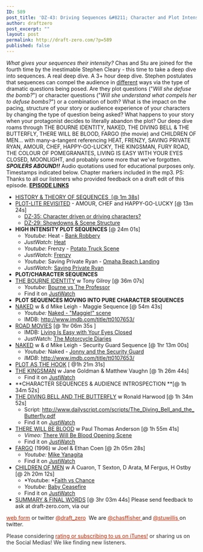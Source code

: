 ```yaml
---
ID: 589
post_title: 'DZ-43: Driving Sequences &#8211; Character and Plot Intensity'
author: draftzero
post_excerpt: ""
layout: post
permalink: http://draft-zero.com/?p=589
published: false
---
```

*What gives your sequences their intensity?* Chas and Stu are joined for the fourth time by the inestimable Stephen Cleary - this time to take a deep dive into sequences. A real deep dive. A 3+ hour deep dive. Stephen postulates that sequences can compel the audience in <span style="text-decoration: underline;">different</span> ways via the type of dramatic questions being posed. Are they plot questions ("*Will she defuse the bomb?*") or character questions ("*Will she understand what compels her to defuse bombs?*") or a combination of both? What is the impact on the pacing, structure of your story or audience experience of your characters by changing the type of question being asked? What happens to your story when your protagonist decides to literally abandon the plot? Our deep dive roams through THE BOURNE IDENTITY, NAKED, THE DIVING BELL & THE BUTTERFLY, THERE WILL BE BLOOD, FARGO (the movie) and CHILDREN OF MEN... with many-a-tangent referencing HEAT, FRENZY, SAVING PRIVATE RYAN, AMOUR, CHEF, HAPPY-GO-LUCKY, THE KINGSMAN, FURY ROAD, THE COLOUR OF POMEGRANATES, LIVING IS EASY WITH YOUR EYES CLOSED, MOONLIGHT, and probably some more that we've forgotten. ***SPOILERS ABOUND!!*** Audio quotations used for educational purposes only. Timestamps indicated below. Chapter markers included in the mp3. PS: Thanks to all our listeners who provided feedback on a draft edit of this episode. <span style="text-decoration: underline;"><strong>EPISODE LINKS</strong></span> 
*   <span style="text-decoration: underline;">HISTORY & THEORY OF SEQUENCES  [@ 1m 38s]</span>
*   <span style="text-decoration: underline;">PLOT-LITE REVISITED</span> - AMOUR, CHEF and HAPPY-GO-LUCKY [@ 13m 24s] 
    *   [DZ-35: Character driven or driving characters?][1]
    *   [DZ-29: Showdowns & Scene Structure][2]
*   **HIGH INTENSITY PLOT SEQUENCES** [@ 24m 01s] 
    *   *Youtube*: Heat - <a href="https://www.youtube.com/watch?v=QQNBg6I29gI" target="_blank">Bank Robbery</a>
    *   *JustWatch*: <a href="https://www.justwatch.com/au/movie/heat" target="_blank">Heat</a>
    *   *Youtube*: Frenzy - <a href="https://www.youtube.com/watch?v=Zty-1BfGXfM" target="_blank">Potato Truck Scene</a>
    *   *JustWatch*: <a href="https://www.justwatch.com/au/movie/frenzy" target="_blank">Frenzy</a>
    *   *Youtube*: Saving Private Ryan - <a href="https://www.youtube.com/watch?v=h5p5j_K0CsY&list=PLHdAFydjBWfYwDhAeRQmvmNRJ5fBrzAzV" target="_blank">Omaha Beach Landing</a>
    *   *JustWatch*: <a href="https://www.justwatch.com/au/movie/saving-private-ryan" target="_blank">Saving Private Ryan</a>
*   **PLOT/CHARACTER SEQUENCES**
*   <span style="text-decoration: underline;">THE BOURNE IDENTITY</span> w Tony Gilroy [@ 36m 07s] 
    *   *Youtube*: <a href="https://youtube.com/watch?v=P_uwr10k_s0" target="_blank">Bourne vs The Professor</a>
    *   Find it on <a href="https://www.justwatch.com/au/movie/bourne" target="_blank">JustWatch</a>
*   **PLOT SEQUENCES MOVING INTO PURE CHARACTER SEQUENCES**
*   <span style="text-decoration: underline;">NAKED</span> w & d Mike Leigh - Maggie Sequence [@ 54m 43s] 
    *   *Youtube:* <a href="https://youtube.com/watch?v=dHVOhXc3QWE" target="_blank">Naked - "Maggie!" scene</a>
    *   IMDB: <http://www.imdb.com/title/tt0107653/>
*   <span style="text-decoration: underline;">ROAD MOVIES</span> [@ 1hr 06m 35s ] 
    *   IMDB: <a href="http://www.imdb.com/title/tt2896036/?ref_=nv_sr_1" target="_blank">Living Is Easy with Your Eyes Closed</a>
    *   JustWatch: <a href="https://www.justwatch.com/au/movie/the-motorcycle-diaries" target="_blank">The Motorcycle Diaries</a>
*   <span style="text-decoration: underline;">NAKED</span> w & d Mike Leigh - Security Guard Sequence [@ 1hr 13m 00s] 
    *   *Youtube:* Naked - <a href="https://youtube.com/watch?v=N90sl94g7PE" target="_blank">Jonny and the Security Guard</a>
    *   *IMDB*: <http://www.imdb.com/title/tt0107653/>
*   <span style="text-decoration: underline;">PLOT AS THE HOOK</span> [ @1h 21m 31s]
*   <span style="text-decoration: underline;">THE KINGSMAN</span> w Jane Goldman & Matthew Vaughn [@ 1h 26m 44s] 
    *   Find it on <a href="https://www.justwatch.com/au/movie/kingsman-the-secret-service" target="_blank">JustWatch</a>
*   **CHARACTER SEQUENCES & AUDIENCE INTROSPECTION **[@ 1h 34m 52s]
*   <span style="text-decoration: underline;">THE DIVING BELL AND THE BUTTERFLY</span> w Ronald Harwood [@ 1h 34m 52s] 
    *   Script: <a href="http://www.dailyscript.com/scripts/The_Diving_Bell_and_the_Butterfly.pdf" target="_blank">http://www.dailyscript.com/scripts/The_Diving_Bell_and_the_Butterfly.pdf</a>
    *   Find it on <a href="https://www.justwatch.com/au/movie/the-diving-bell-and-the-butterfly" target="_blank">JustWatch</a>
*   <span style="text-decoration: underline;">THERE WILL BE BLOOD</span> w Paul Thomas Anderson [@ 1h 55m 41s] 
    *   *Vimeo:* <a href="https://vimeo.com/47961685" target="_blank">There Will Be Blood Opening Scene</a>
    *   Find it on <a href="https://www.justwatch.com/au/movie/there-will-be-blood" target="_blank">JustWatch</a>
*   <span style="text-decoration: underline;">FARGO</span> (1996) w Joel & Ethan Coen [@ 2h 05m 28s] 
    *   *Youtube:* <a href="https://youtube.com/watch?v=r_Ge4F4E9JE" target="_blank">Mike Yanagita</a>
    *   Find it on <a href="https://www.justwatch.com/au/movie/fargo-remastered" target="_blank">JustWatch</a>
*   <span style="text-decoration: underline;">CHILDREN OF MEN</span> w A Cuaron, T Sexton, D Arata, M Fergus, H Ostby [@ 2h 20m 12s] 
    *   *Youtube: *<a href="https://youtube.com/watch?v=bS8Ho_gZ6RQ" target="_blank">Faith vs Chance</a>
    *   *Youtube:* <a href="https://youtube.com/watch?v=Y5vmo_oUnJo" target="_blank">Baby Ceasefire</a>
    *   Find it on <a href="https://www.justwatch.com/au/movie/children-of-men" target="_blank">JustWatch</a>
*   <span style="text-decoration: underline;">SUMMARY & FINAL WORDS</span> [@ 3hr 03m 44s] Please send feedback to ask at draft-zero.com, via our 

<a style="font-weight: inherit; font-style: inherit; color: #ba2500;" href="http://draft-zero.com/feedback/" target="_blank">web form</a> or twitter <a style="font-weight: inherit; font-style: inherit; color: #ba2500;" href="https://twitter.com/draft_zero" target="_blank">@draft_zero</a>  We are <a style="font-weight: inherit; font-style: inherit; color: #ba2500;" href="http://www.twitter.com/chasffisher" target="_blank">@chasffisher </a>and <a style="font-weight: inherit; font-style: inherit; color: #ba2500;" href="http://www.twitter.com/stuwillis" target="_blank">@stuwillis </a>on twitter. <p style="color: #2d2d2d;">
  Please considering <a style="font-weight: inherit; font-style: inherit; color: #ba2500;" href="https://itunes.apple.com/au/podcast/draft-zero-screenwriting-podcast/id847126598?mt=2&ls=1">rating or subscribing to us on iTunes!</a> or sharing us on the Social Medias! We like finding new listeners.
</p>

 [1]: http://draft-zero.com/2016/dz-35/
 [2]: http://draft-zero.com/2016/dz-29/